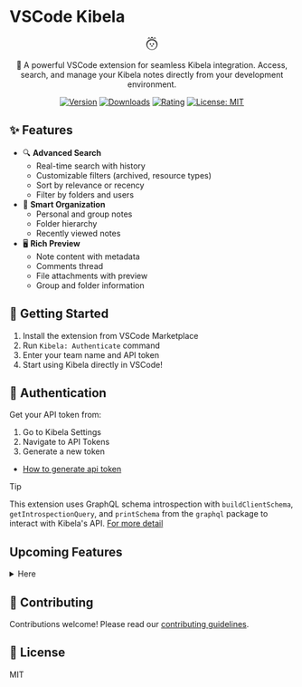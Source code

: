 # VSCode Kibela

<div align="center">

![logo](./media/kibela.png)

🚀 A powerful VSCode extension for seamless Kibela integration.
Access, search, and manage your Kibela notes directly from your development environment.

[![Version](https://img.shields.io/visual-studio-marketplace/v/kiwamizamurai-vscode.kibela-vscode)](https://marketplace.visualstudio.com/items?itemName=kiwamizamurai-vscode.kibela-vscode)
[![Downloads](https://img.shields.io/visual-studio-marketplace/d/kiwamizamurai-vscode.kibela-vscode)](https://marketplace.visualstudio.com/items?itemName=kiwamizamurai-vscode.kibela-vscode)
[![Rating](https://img.shields.io/visual-studio-marketplace/r/kiwamizamurai-vscode.kibela-vscode)](https://marketplace.visualstudio.com/items?itemName=kiwamizamurai-vscode.kibela-vscode)
[![License: MIT](https://img.shields.io/badge/License-MIT-yellow.svg)](https://opensource.org/licenses/MIT)

</div>

## ✨ Features

- 🔍 **Advanced Search**
  - Real-time search with history
  - Customizable filters (archived, resource types)
  - Sort by relevance or recency
  - Filter by folders and users
- 📁 **Smart Organization**
  - Personal and group notes
  - Folder hierarchy
  - Recently viewed notes
- 🖥️ **Rich Preview**
  - Note content with metadata
  - Comments thread
  - File attachments with preview
  - Group and folder information

## 🚀 Getting Started

1. Install the extension from VSCode Marketplace
2. Run `Kibela: Authenticate` command
3. Enter your team name and API token
4. Start using Kibela directly in VSCode!

## 🔑 Authentication

Get your API token from:
1. Go to Kibela Settings
2. Navigate to API Tokens
3. Generate a new token

- [How to generate api token](https://github.com/kibela/kibela-api-v1-document?tab=readme-ov-file#%E3%82%A2%E3%82%AF%E3%82%BB%E3%82%B9%E3%83%88%E3%83%BC%E3%82%AF%E3%83%B3)

> [!TIP]
> This extension uses GraphQL schema introspection with `buildClientSchema`, `getIntrospectionQuery`, and `printSchema` from the `graphql` package to interact with Kibela's API. [For more detail](https://github.com/kiwamizamurai/vscode-kibela/blob/main/reverse_engineering/main.ts)

## Upcoming Features
<details>
<summary>Here</summary>

- 📝 Note Management
  - [ ] Create new notes
  - [ ] Edit/Update existing notes
  - [ ] Delete notes
  - [ ] Draft support
- 💬 Comments
  - [ ] Add new comments
  - [ ] Edit/Delete comments
  - [ ] Reply to comments
- 🔄 Sync
  - [ ] Real-time updates
- 📎 Attachments
  - [ ] Image preview
</details>

## 🤝 Contributing

Contributions welcome! Please read our [contributing guidelines](CONTRIBUTING.md).

## 📝 License

MIT

